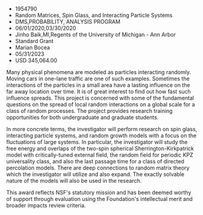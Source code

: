
* 1954790
* Random Matrices, Spin Glass, and Interacting Particle Systems
* DMS,PROBABILITY, ANALYSIS PROGRAM
* 06/01/2020,03/30/2020
* Jinho Baik,MI,Regents of the University of Michigan - Ann Arbor
* Standard Grant
* Marian Bocea
* 05/31/2023
* USD 345,064.00

Many physical phenomena are modeled as particles interacting randomly. Moving
cars in one-lane traffic are one of such examples. Sometimes the interactions of
the particles in a small area have a lasting influence on the far away location
over time. It is of great interest to find out how fast such influence spreads.
This project is concerned with some of the fundamental questions on the spread
of local random interactions on a global scale for a class of random processes.
The project provides research training opportunities for both undergraduate and
graduate students.

In more concrete terms, the investigator will perform research on spin glass,
interacting particle systems, and random growth models with a focus on the
fluctuations of large systems. In particular, the investigator will study the
free energy and overlaps of the two-spin spherical Sherrington-Kirkpatrick model
with critically-tuned external field, the random field for periodic KPZ
universality class, and also the last passage time for a class of directed
percolation models. There are deep connections to random matrix theory which the
investigator will utilize and also expand. The exactly solvable nature of the
models will also be used in the research.

This award reflects NSF's statutory mission and has been deemed worthy of
support through evaluation using the Foundation's intellectual merit and broader
impacts review criteria.

